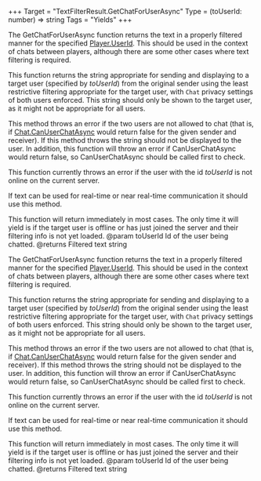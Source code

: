 +++
Target = "TextFilterResult.GetChatForUserAsync"
Type = (toUserId: number) => string
Tags = "Yields"
+++

The GetChatForUserAsync  function returns the text in a properly filtered manner for the specified [Player.UserId](https://developer.roblox.com/api-reference/property/Player/UserId). This should be used in the context of chats between players, although there are some other cases where text filtering is required.This function returns the string appropriate for sending and displaying to a target user (specified by *toUserId*) from the original sender using the least restrictive filtering appropriate for the target user, with `Chat` privacy settings of both users enforced. This string should only be shown to the target user, as it might not be appropriate for all users.This method throws an error if the two users are not allowed to chat (that is, if [Chat.CanUserChatAsync](https://developer.roblox.com/api-reference/function/Chat/CanUserChatAsync) would return false for the given sender and receiver). If this method throws the string should not be displayed to the user. In addition, this function will throw an error if CanUserChatAsync would return false, so CanUserChatAsync should be called first to check.This function currently throws an error if the user with the id *toUserId* is not online on the current server.If text can be used for real-time or near real-time communication it should use this method.This function will return immediately in most cases. The only time it will yield is if the target user is offline or has just joined the server and their filtering info is not yet loaded.@param toUserId Id of the user being chatted.@returns Filtered text string	The GetChatForUserAsync  function returns the text in a properly filtered manner for the specified [Player.UserId](https://developer.roblox.com/api-reference/property/Player/UserId). This should be used in the context of chats between players, although there are some other cases where text filtering is required.This function returns the string appropriate for sending and displaying to a target user (specified by *toUserId*) from the original sender using the least restrictive filtering appropriate for the target user, with `Chat` privacy settings of both users enforced. This string should only be shown to the target user, as it might not be appropriate for all users.This method throws an error if the two users are not allowed to chat (that is, if [Chat.CanUserChatAsync](https://developer.roblox.com/api-reference/function/Chat/CanUserChatAsync) would return false for the given sender and receiver). If this method throws the string should not be displayed to the user. In addition, this function will throw an error if CanUserChatAsync would return false, so CanUserChatAsync should be called first to check.This function currently throws an error if the user with the id *toUserId* is not online on the current server.If text can be used for real-time or near real-time communication it should use this method.This function will return immediately in most cases. The only time it will yield is if the target user is offline or has just joined the server and their filtering info is not yet loaded.@param toUserId Id of the user being chatted.@returns Filtered text string